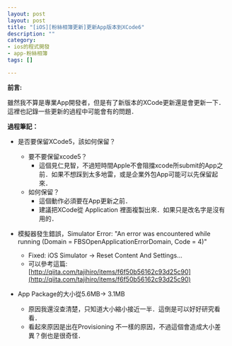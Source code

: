 ```yaml
---
layout: post
layout: post
title: "[iOS][粉絲相簿更新]更新App版本到XCode6"
description: ""
category: 
- ios的程式開發
- app-粉絲相簿
tags: []

---
```


**前言:**

雖然我不算是專業App開發者，但是有了新版本的XCode更新還是會更新一下．這裡也記錄一些更新的過程中可能會有的問題．

**過程筆記：**

- 是否要保留XCode5，該如何保留？
    -  要不要保留xcode5？
        - 這個見仁見智，不過短時間Apple不會阻擋xcode所submit的App之前．如果不想踩到太多地雷，或是企業外包App可能可以先保留起來．
    - 如何保留？ 
        - 這個動作必須要在App更新之前．
        - 建議把XCode從 Application 裡面複製出來．如果只是改名字是沒有用的．
        
- 模擬器發生錯誤，Simulator Error: "An error was encountered while running (Domain = FBSOpenApplicationErrorDomain, Code = 4)"
    - Fixed: iOS Simulator -> Reset Content And Settings…
    - 可以參考這篇: [http://qiita.com/tajihiro/items/f6f50b56162c93d25c90](http://qiita.com/tajihiro/items/f6f50b56162c93d25c90)

- App Package的大小從5.6MB-> 3.1MB
    - 原因我還沒查清楚，只知道大小縮小接近一半．這倒是可以好好研究看看．
    - 看起來原因是出在Provisioning 不一樣的原因，不過這個會造成大小差異？倒也是很奇怪．
    



    


        
    
